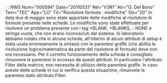  :  : NWS Num="000594" Date="20110531" Rel="V3R1" Atr="G. Del Bono" Tem="TEC" App="LO" Tit="Risolutore formule :  modifiche" Sts="20"
In data due di maggio sono state apportate delle modifiche al risolutore di formule presente nelle
schede.
Le modifiche sono state effettuate per risolvere un problema presente con i tag \*BLANK, \*BLANKS, - NONE e stringa vuota, che non erano riconosciuti dal sistema.
In laboratorio abbiamo notato che in alcune schede, all'interno di alcuni attributi di setup è stata
usata erroneamente la sintassi con le parentesi graffe (che abilita la risoluzione logico/matematica
da parte del risolutore di formule) dove non era necessario.
Per il corretto funzionamento della scheda è consigliato rimuovere le parentesi in eccesso da questi
attributi.
In particolare l'attributo Filter della matrice, non necessita di utilizzo delle parentesi graffe.
In caso aveste delle schede in cui si verifica questa situazione, rimuovete le parentesi dallo attributo Filter.
